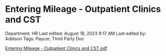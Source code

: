 # Entering Mileage - Outpatient Clinics and CST

Department: HR
Last edited: August 18, 2023 9:17 AM
Last edited by: Addison
Tags: Paycor, Third Party Doc

[Entering Mileage - Outpatient Clinics and CST.pdf](Entering_Mileage_-_Outpatient_Clinics_and_CST.pdf)